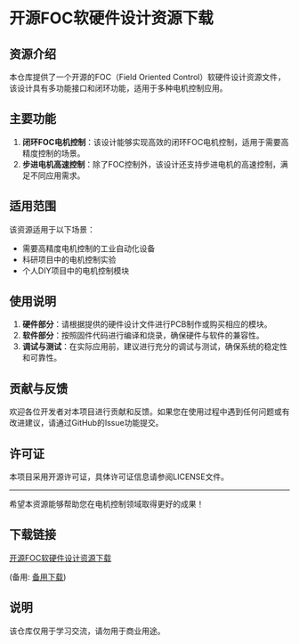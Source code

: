 # 开源FOC软硬件设计资源下载

## 资源介绍

本仓库提供了一个开源的FOC（Field Oriented Control）软硬件设计资源文件，该设计具有多功能接口和闭环功能，适用于多种电机控制应用。

## 主要功能

1. **闭环FOC电机控制**：该设计能够实现高效的闭环FOC电机控制，适用于需要高精度控制的场景。
2. **步进电机高速控制**：除了FOC控制外，该设计还支持步进电机的高速控制，满足不同应用需求。

## 适用范围

该资源适用于以下场景：
- 需要高精度电机控制的工业自动化设备
- 科研项目中的电机控制实验
- 个人DIY项目中的电机控制模块

## 使用说明

1. **硬件部分**：请根据提供的硬件设计文件进行PCB制作或购买相应的模块。
2. **软件部分**：按照固件代码进行编译和烧录，确保硬件与软件的兼容性。
3. **调试与测试**：在实际应用前，建议进行充分的调试与测试，确保系统的稳定性和可靠性。

## 贡献与反馈

欢迎各位开发者对本项目进行贡献和反馈。如果您在使用过程中遇到任何问题或有改进建议，请通过GitHub的Issue功能提交。

## 许可证

本项目采用开源许可证，具体许可证信息请参阅LICENSE文件。

---

希望本资源能够帮助您在电机控制领域取得更好的成果！

## 下载链接
[开源FOC软硬件设计资源下载](https://pan.quark.cn/s/57f9e2052035) 

(备用: [备用下载](https://pan.baidu.com/s/1L4Gcz2WnrLvx-XB8tumG0A?pwd=1234))

## 说明

该仓库仅用于学习交流，请勿用于商业用途。
